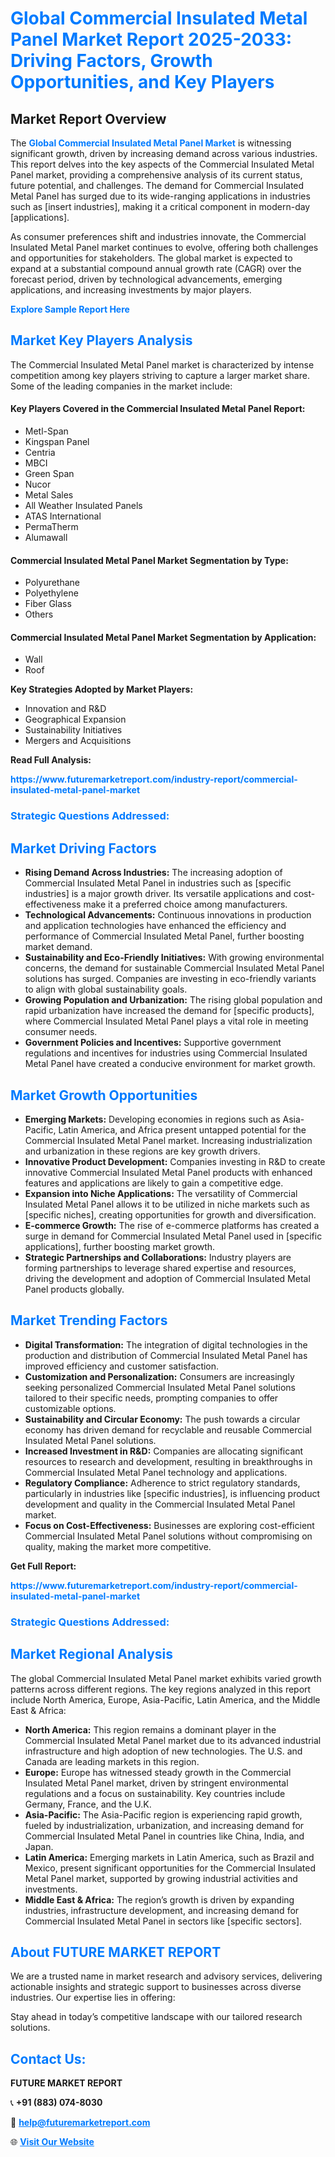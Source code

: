 <h1 style="color: #007BFF;">Global Commercial Insulated Metal Panel Market Report 2025-2033: Driving Factors, Growth Opportunities, and Key Players</h1>

<section id="overview">
<h2>Market Report Overview</h2>
<p>The <a href="https://www.futuremarketreport.com/industry-report/commercial-insulated-metal-panel-market" style="color: #007BFF; text-decoration: none;"><strong>Global Commercial Insulated Metal Panel Market</strong></a> is witnessing significant growth, driven by increasing demand across various industries. This report delves into the key aspects of the Commercial Insulated Metal Panel market, providing a comprehensive analysis of its current status, future potential, and challenges. The demand for Commercial Insulated Metal Panel has surged due to its wide-ranging applications in industries such as [insert industries], making it a critical component in modern-day [applications].</p>
<p>As consumer preferences shift and industries innovate, the Commercial Insulated Metal Panel market continues to evolve, offering both challenges and opportunities for stakeholders. The global market is expected to expand at a substantial compound annual growth rate (CAGR) over the forecast period, driven by technological advancements, emerging applications, and increasing investments by major players.</p>
</section>

<section id="overview">
<p><a href="https://www.futuremarketreport.com/request-sample/reportId=40548" style="color: #007BFF; text-decoration: none;"><strong>Explore Sample Report Here</strong></a></p>
</section>

<section id="key-players">
<h2 style="color: #007BFF;">Market Key Players Analysis</h2>
<p>The Commercial Insulated Metal Panel market is characterized by intense competition among key players striving to capture a larger market share. Some of the leading companies in the market include:</p>
<h4>Key Players Covered in the Commercial Insulated Metal Panel Report:</h4>
<ul><li>Metl-Span</li><li>Kingspan Panel</li><li>Centria</li><li>MBCI</li><li>Green Span</li><li>Nucor</li><li>Metal Sales</li><li>All Weather Insulated Panels</li><li>ATAS International</li><li>PermaTherm</li><li>Alumawall</li></ul>
<h4>Commercial Insulated Metal Panel Market Segmentation by Type:</h4>
<ul><li>Polyurethane</li><li>Polyethylene</li><li>Fiber Glass</li><li>Others</li></ul>

<h4>Commercial Insulated Metal Panel Market Segmentation by Application:</h4>
<ul><li>Wall</li><li>Roof</li></ul>
<p><strong>Key Strategies Adopted by Market Players:</strong></p>
<ul>
<li>Innovation and R&D</li>
<li>Geographical Expansion</li>
<li>Sustainability Initiatives</li>
<li>Mergers and Acquisitions</li>
</ul>
</section>

<section>
<p><strong>Read Full Analysis: </strong></p><a href="https://www.futuremarketreport.com/industry-report/commercial-insulated-metal-panel-market" style="color: #007BFF; text-decoration: none;"><strong>https://www.futuremarketreport.com/industry-report/commercial-insulated-metal-panel-market</strong></a>
<h3 style="color: #007BFF;">Strategic Questions Addressed:</h3>
</section>

<section id="driving-factors">
<h2 style="color: #007BFF;">Market Driving Factors</h2>
<ul>
<li><strong>Rising Demand Across Industries:</strong> The increasing adoption of Commercial Insulated Metal Panel in industries such as [specific industries] is a major growth driver. Its versatile applications and cost-effectiveness make it a preferred choice among manufacturers.</li>
<li><strong>Technological Advancements:</strong> Continuous innovations in production and application technologies have enhanced the efficiency and performance of Commercial Insulated Metal Panel, further boosting market demand.</li>
<li><strong>Sustainability and Eco-Friendly Initiatives:</strong> With growing environmental concerns, the demand for sustainable Commercial Insulated Metal Panel solutions has surged. Companies are investing in eco-friendly variants to align with global sustainability goals.</li>
<li><strong>Growing Population and Urbanization:</strong> The rising global population and rapid urbanization have increased the demand for [specific products], where Commercial Insulated Metal Panel plays a vital role in meeting consumer needs.</li>
<li><strong>Government Policies and Incentives:</strong> Supportive government regulations and incentives for industries using Commercial Insulated Metal Panel have created a conducive environment for market growth.</li>
</ul>
</section>

<section id="growth-opportunities">
<h2 style="color: #007BFF;">Market Growth Opportunities</h2>
<ul>
<li><strong>Emerging Markets:</strong> Developing economies in regions such as Asia-Pacific, Latin America, and Africa present untapped potential for the Commercial Insulated Metal Panel market. Increasing industrialization and urbanization in these regions are key growth drivers.</li>
<li><strong>Innovative Product Development:</strong> Companies investing in R&D to create innovative Commercial Insulated Metal Panel products with enhanced features and applications are likely to gain a competitive edge.</li>
<li><strong>Expansion into Niche Applications:</strong> The versatility of Commercial Insulated Metal Panel allows it to be utilized in niche markets such as [specific niches], creating opportunities for growth and diversification.</li>
<li><strong>E-commerce Growth:</strong> The rise of e-commerce platforms has created a surge in demand for Commercial Insulated Metal Panel used in [specific applications], further boosting market growth.</li>
<li><strong>Strategic Partnerships and Collaborations:</strong> Industry players are forming partnerships to leverage shared expertise and resources, driving the development and adoption of Commercial Insulated Metal Panel products globally.</li>
</ul>
</section>

<section id="trending-factors">
<h2 style="color: #007BFF;">Market Trending Factors</h2>
<ul>
<li><strong>Digital Transformation:</strong> The integration of digital technologies in the production and distribution of Commercial Insulated Metal Panel has improved efficiency and customer satisfaction.</li>
<li><strong>Customization and Personalization:</strong> Consumers are increasingly seeking personalized Commercial Insulated Metal Panel solutions tailored to their specific needs, prompting companies to offer customizable options.</li>
<li><strong>Sustainability and Circular Economy:</strong> The push towards a circular economy has driven demand for recyclable and reusable Commercial Insulated Metal Panel solutions.</li>
<li><strong>Increased Investment in R&D:</strong> Companies are allocating significant resources to research and development, resulting in breakthroughs in Commercial Insulated Metal Panel technology and applications.</li>
<li><strong>Regulatory Compliance:</strong> Adherence to strict regulatory standards, particularly in industries like [specific industries], is influencing product development and quality in the Commercial Insulated Metal Panel market.</li>
<li><strong>Focus on Cost-Effectiveness:</strong> Businesses are exploring cost-efficient Commercial Insulated Metal Panel solutions without compromising on quality, making the market more competitive.</li>
</ul>
</section>

<section>
<p><strong>Get Full Report: </strong></p><a href="https://www.futuremarketreport.com/industry-report/commercial-insulated-metal-panel-market" style="color: #007BFF; text-decoration: none;"><strong>https://www.futuremarketreport.com/industry-report/commercial-insulated-metal-panel-market</strong></a>
<h3 style="color: #007BFF;">Strategic Questions Addressed:</h3>
</section>


<section id="regional-analysis">
<h2 style="color: #007BFF;">Market Regional Analysis</h2>
<p>The global Commercial Insulated Metal Panel market exhibits varied growth patterns across different regions. The key regions analyzed in this report include North America, Europe, Asia-Pacific, Latin America, and the Middle East & Africa:</p>
<ul>
<li><strong>North America:</strong> This region remains a dominant player in the Commercial Insulated Metal Panel market due to its advanced industrial infrastructure and high adoption of new technologies. The U.S. and Canada are leading markets in this region.</li>
<li><strong>Europe:</strong> Europe has witnessed steady growth in the Commercial Insulated Metal Panel market, driven by stringent environmental regulations and a focus on sustainability. Key countries include Germany, France, and the U.K.</li>
<li><strong>Asia-Pacific:</strong> The Asia-Pacific region is experiencing rapid growth, fueled by industrialization, urbanization, and increasing demand for Commercial Insulated Metal Panel in countries like China, India, and Japan.</li>
<li><strong>Latin America:</strong> Emerging markets in Latin America, such as Brazil and Mexico, present significant opportunities for the Commercial Insulated Metal Panel market, supported by growing industrial activities and investments.</li>
<li><strong>Middle East & Africa:</strong> The region’s growth is driven by expanding industries, infrastructure development, and increasing demand for Commercial Insulated Metal Panel in sectors like [specific sectors].</li>
</ul>
</section>

<footer>
<h2 style="color: #007BFF;">About FUTURE MARKET REPORT</h2>
<p>We are a trusted name in market research and advisory services, delivering actionable insights and strategic support to businesses across diverse industries. Our expertise lies in offering:</p>

<p>Stay ahead in today’s competitive landscape with our tailored research solutions.</p>

<h2 style="color: #007BFF;">Contact Us:</h2>
<p><strong>FUTURE MARKET REPORT</strong></p>
<p>📞 <strong>+91 (883) 074-8030</strong></p>
<p>📧 <strong><a href="mailto:help@futuremarketreport.com" style="color: #007BFF;">help@futuremarketreport.com</a></strong></p>
<p>🌐 <strong><a href="https://www.futuremarketreport.com/" style="color: #007BFF;">Visit Our Website</a></strong></p>
</footer>